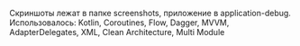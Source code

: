 Скриншоты лежат в папке screenshots, приложение в application-debug.
Использовалось:
Kotlin,  Сoroutines﻿,  Flow,  ﻿﻿Dagger,  MVVM,  AdapterDelegates,  XML, Clean Architecture, Multi Module
